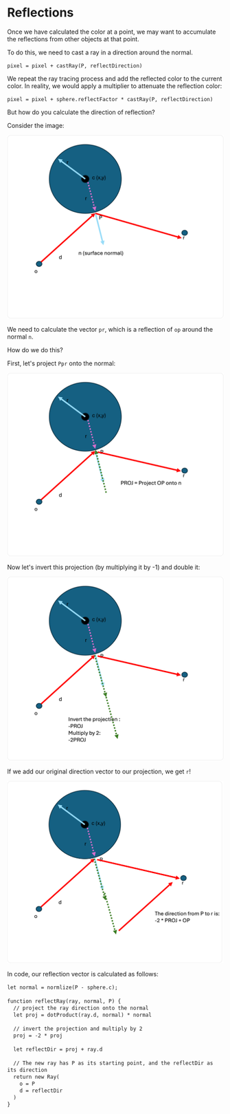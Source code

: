 # Reflections
Once we have calculated the color at a point, we may want to accumulate the reflections from other objects at that point.

To do this, we need to cast a ray in a direction around the normal.

```
pixel = pixel + castRay(P, reflectDirection)
```

We repeat the ray tracing process and add the reflected color to the current color. In reality, we would apply a multiplier to attenuate the reflection color:


```
pixel = pixel + sphere.reflectFactor * castRay(P, reflectDirection)
```

But how do you calculate the direction of reflection?

Consider the image:

![](./img/reflection1.png)

We need to calculate the vector `pr`, which is a reflection of `op` around the normal `n`.

How do we do this?

First, let's project `Ppr` onto the normal:
 

![](./img/reflection2.png)

Now let's invert this projection (by multiplying it by -1) and double it:


![](./img/reflection3.png)

If we add our original direction vector to our projection, we get `r`!

![](./img/reflection4.png)

In code, our reflection vector is calculated as follows:

```
let normal = normlize(P - sphere.c);

function reflectRay(ray, normal, P) {
  // project the ray direction onto the normal
  let proj = dotProduct(ray.d, normal) * normal

  // invert the projection and multiply by 2
  proj = -2 * proj

  let reflectDir = proj + ray.d  

  // The new ray has P as its starting point, and the reflectDir as its direction
  return new Ray(
    o = P
    d = reflectDir
  )
}

```